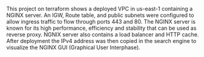 This project on terraform shows a deployed VPC in us-east-1 containing a NGINX server. An IGW, Route table, and public subnets were configured to allow ingress traffic
to flow through ports 443 and 80. The NGINX server is known for its high performance, efficiency and stability that can be used as reverse proxy. NGNIX server also contains a load balancer
and HTTP cache. After deployment the IPv4 address was then copied in the search engine to visualize the NGINX GUI (Graphical User Interphase).
